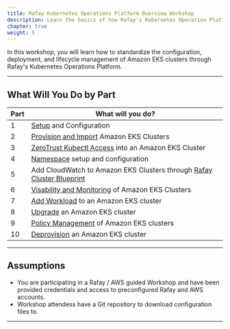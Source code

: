 ```yaml
---
title: Rafay Kubernetes Operations Platform Overview Workshop 
description: Learn the basics of how Rafay's Kubernetes Operation Platform (KOP) helps simplify the operations of modern applications running on Amazon EKS. Rafay is a SaaS-first Kubernetes Operations Platform with enterprise-class scalability.
chapter: true
weight: 5
---
```


In this workshop, you will learn how to standardize the configuration, deployment, and lifecycle management of Amazon EKS clusters through Rafay's Kubernetes Operations Platform. 

---
## What Will You Do by Part

| Part | What will you do?                                      |
|------|--------------------------------------------------------|
| 1    | [Setup](020_intro/1_setup.html) and Configuration                  |
| 2    | [Provision and Import](020_intro/2_provision.html) Amazon EKS Clusters
| 3    | [ZeroTrust Kubectl Access](020_intro/3_ztka.html) into an Amazon EKS Cluster
| 4    | [Namespace](020_intro/4_namespaces.html) setup and configuration
| 5    | Add CloudWatch to Amazon EKS Clusters through [Rafay Cluster Blueprint](020_intro/5_blueprint.html)
| 6    | [Visability and Monitoring](020_intro/6_visandmon.html) of Amazon EKS Clusters
| 7    | [Add Workload](020_intro/7_workload.html) to an Amazon EKS cluster
| 8    | [Upgrade](020_intro/8_upgrade.html) an Amazon EKS cluster
| 9    | [Policy Management](020_intro/9_polmgmt.html) of Amazon EKS clusters
| 10   | [Deprovision](020_intro/10_deprov.html) an Amazon EKS cluster |  


---

## Assumptions

- You are participating in a Rafay / AWS guided Workshop and have been provided credentials and access to preconfigured Rafay and AWS accounts. 
- Workshop attendess have a Git repository to download configuration files to.

---
